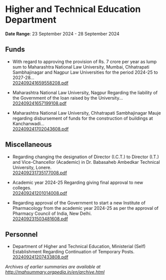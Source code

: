 # Higher and Technical Education Department

**Date Range**: 23 September 2024 - 28 September 2024


## Funds
- With regard to approving the provision of Rs. 7 crore per year as lump sum to Maharashtra National Law University, Mumbai, Chhatrapati Sambhajinagar and Nagpur Law Universities for the period 2024-25 to 2027-28...\
  [202409241659558208.pdf](https://gr.maharashtra.gov.in/Site/Upload/Government%20Resolutions/English/202409241659558208....pdf)

- Maharashtra National Law University, Nagpur Regarding the liability of the Government of the loan raised by the University...\
  [202409241657199108.pdf](https://gr.maharashtra.gov.in/Site/Upload/Government%20Resolutions/English/202409241657199108.....pdf)

- Maharashtra National Law University, Chhatrapati Sambhajinagar Mauje regarding disbursement of funds for the construction of buildings at Kanchanwadi...\
  [202409241702043608.pdf](https://gr.maharashtra.gov.in/Site/Upload/Government%20Resolutions/English/202409241702043608.....pdf)

## Miscellaneous
- Regarding changing the designation of Director (I.C.T.) to Director (I.T.) and Vice-Chancellor (Academic) in Dr.  Babasaheb Ambedkar Technical University, Lonere.\
  [202409231735177008.pdf](https://gr.maharashtra.gov.in/Site/Upload/Government%20Resolutions/English/202409231735177008.pdf)

- Academic year 2024-25 Regarding giving final approval to new colleges.\
  [202409241201014008.pdf](https://gr.maharashtra.gov.in/Site/Upload/Government%20Resolutions/English/202409241201014008.pdf)

- Regarding approval of the Government to start a new Institute of Pharmacology from the academic year 2024-25 as per the approval of Pharmacy Council of India, New Delhi.\
  [202409231503481608.pdf](https://gr.maharashtra.gov.in/Site/Upload/Government%20Resolutions/English/202409231503481608.pdf)

## Personnel
- Department of Higher and Technical Education, Ministerial (Self) Establishment Regarding Continuation of Temporary Posts.\
  [202409241207433808.pdf](https://gr.maharashtra.gov.in/Site/Upload/Government%20Resolutions/English/202409241207433808.pdf)


*Archives of earlier summaries are available at http://mahsummary.orgpedia.in/en/archive.html*